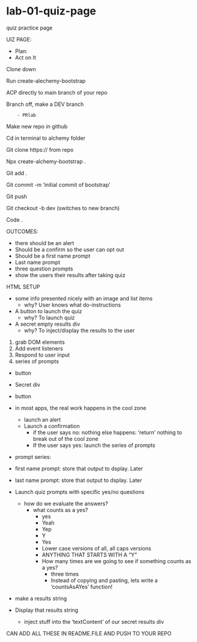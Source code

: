 # lab-01-quiz-page
quiz practice page

UIZ PAGE:

- Plan:
- Act on It


Clone down

Run create-alechemy-bootstrap

ACP directly to main branch of your repo

Branch off, make a DEV branch

		- PRlab


Make new repo in github

Cd in terminal to alchemy folder

Git clone https:// from repo

Npx create-alchemy-bootstrap .

Git add .

Git commit -m ‘initial commit of bootstrap’

Git push

Git checkout -b dev (switches to new branch)

Code .

OUTCOMES:

- there should be an alert
- Should be a confirm so the user can opt out
- Should be a first name  prompt
- Last name prompt
- three question prompts
- show the users their results after taking quiz


HTML SETUP

- some info presented nicely with an image and list items
	- why? User knows what do-instructions
- A button to launch the quiz
	- why? To launch quiz
- A secret empty results div
	- why? To inject/display the results to the user


1) grab DOM elements
2) Add event listeners
3) Respond to user input
4) series of prompts

- button
- Secret div

- button

- in most apps, the real work happens in the cool zone
	- launch an alert
	- Launch a confirmation
		- if the user says no: nothing else happens: ‘return’ nothing to break out of the cool zone
		- If the user says yes: launch the series of prompts
- prompt series:

- first name prompt: store that output to dsplay. Later
- last name prompt: store that output to dsplay. Later
- Launch quiz prompts with specific yes/no questions
	- how do we evaluate the answers?
		- what counts as a yes?
			- yes
			- Yeah
			- Yep
			- Y
			- Yes
			- Lower case versions of all, all caps versions
			- ANYTHING THAT STARTS WITH A “Y”
			- How many times are we going to see if something counts as a yes?
				- three times
				- Instead of copying and pasting, lets write a ‘countsAsAYes’ function!
- make a results string
- Display that results string
	- inject stuff into the ‘textContent’ of our secret results div

CAN ADD ALL THESE IN README.FILE AND PUSH TO YOUR REPO